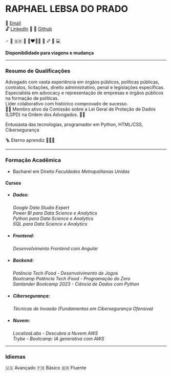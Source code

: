 # RAPHAEL LEBSA DO PRADO

:e-mail: [Email](mailto:prado.raphaell@gmail.com) \
:unlock: [LinkedIn](https://br.linkedin.com/in/raphaellprado)  :link: [Github](https://github.com/raphaellprado) 

:male_sign:	 :brazil:  :couplekiss_man_woman:  :sagittarius:  :computer:

**Disponibilidade para viagens e mudança**

---

### Resumo de Qualificações

Advogado com vasta experiência em órgãos públicos, políticas públicas, contratos, licitações, direito administrativo, penal e legislações específicas. \
Especialista em advocacy e representação de empresas e órgãos públicos na formação de políticas. \
Líder colaborativo com histórico comprovado de sucesso. \
:man_in_tuxedo: Membro ativo da Comissão sobre a Lei Geral de Proteção de Dados (LGPD) na Ordem dos Advogados. :man_in_tuxedo:

Entusiasta das tecnologias, programador em Python, HTML/CSS, Cibersegurança

:ladder: Eterno aprendiz :hammer::hammer::hammer:

---

### Formação Acadêmica

* Bacharel em Direito
  *Faculdades Metropolitanas Unidas*

#### Cursos

* ##### Dados: 
  *Google Data Studio Expert* \
  *Power BI para Data Science e Analytics* \
  *Python para Data Science e Analytics* \
  *SQL para Data Science e Analytics*

* ##### Frontend: 
  *Desenvolvimento Frontend com Angular*

* ##### Backend: 
  *Potência Tech iFood - Desenvolvimento de Jogos* \
  *Bootcamp Potência Tech iFood - Programação do Zero* \
  *Santander Bootcamp 2023 - Ciência de Dados com Python*

* ##### Cibersegurança: 
  *Técnicas de Invasão (Fundamentos em Cibersegurança Ofensiva)* 

* ##### Nuvem: 
  *LocalizaLabs - Descubra a Nuvem AWS* \
  *Trybe - Bootcamp: IA generativa com AWS*

---

### Idiomas

:us: Avançado
:fr: Básico
:brazil: Fluente